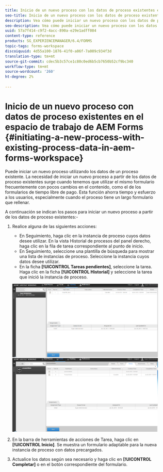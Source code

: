 ```yaml
---
title: Inicio de un nuevo proceso con los datos de proceso existentes en el espacio de trabajo de AEM Forms
seo-title: Inicio de un nuevo proceso con los datos de proceso existentes en el espacio de trabajo de AEM Forms
description: Vea cómo puede iniciar un nuevo proceso con los datos de proceso existentes en el espacio de trabajo de AEM Forms.
seo-description: Vea cómo puede iniciar un nuevo proceso con los datos de proceso existentes en el espacio de trabajo de AEM Forms.
uuid: 57a7f414-c9f2-4acc-890a-e29e1adff084
content-type: reference
products: SG_EXPERIENCEMANAGER/6.4/FORMS
topic-tags: forms-workspace
discoiquuid: 4d55a100-1876-41f0-a06f-7a009c934f3d
translation-type: tm+mt
source-git-commit: cdec5b3c57ce1c80c0ed6b5cb7650b52cf9bc340
workflow-type: tm+mt
source-wordcount: '260'
ht-degree: 2%

---
```



# Inicio de un nuevo proceso con datos de proceso existentes en el espacio de trabajo de AEM Forms {#initiating-a-new-process-with-existing-process-data-in-aem-forms-workspace}

Puede iniciar un nuevo proceso utilizando los datos de un proceso existente. La necesidad de iniciar un nuevo proceso a partir de los datos de proceso existentes surge cuando tenemos que utilizar el mismo formulario frecuentemente con pocos cambios en el contenido, como el de los formularios de tiempo libre de pago. Esta función ahorra tiempo y esfuerzo a los usuarios, especialmente cuando el proceso tiene un largo formulario que rellenar.

A continuación se indican los pasos para iniciar un nuevo proceso a partir de los datos de proceso existentes:-

1. Realice alguna de las siguientes acciones:

   * En Seguimiento, haga clic en la instancia de proceso cuyos datos desee utilizar. En la vista Historial de procesos del panel derecho, haga clic en la fila de tarea correspondiente al punto de inicio.
   * En Seguimiento, seleccione una plantilla de búsqueda para mostrar una lista de instancias de proceso. Seleccione la instancia cuyos datos desee utilizar.
   * En la ficha **[!UICONTROL Tareas pendientes]**, seleccione la tarea. Haga clic en la ficha **[!UICONTROL Historial]** y seleccione la tarea que inició la instancia de proceso.

   ![inicio3](assets/start3.png) ![inicio1](assets/start1.png)

1. En la barra de herramientas de acciones de Tarea, haga clic en **[!UICONTROL Inicio]**. Se muestra un formulario adaptable para la nueva instancia de proceso con datos precargados.

1. Actualice los datos según sea necesario y haga clic en **[!UICONTROL Completar]** o en el botón correspondiente del formulario.

